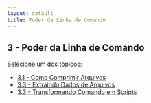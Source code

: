 ```yaml
---
layout: default
title: Poder da Linha de Comando
---
```


## 3 - Poder da Linha de Comando

Selecione um dos tópicos:

- [3.1 - Como Comprimir Arquivos](./01-book-lpi/Topico%2003%20-%20Poder%20da%20Linha%20de%20Comando/3.1%20-%20ComoComprimirArquivos.md)
- [3.3 - Extraindo Dados de Arquivos](./01-book-lpi/Topico%2003%20-%20Poder%20da%20Linha%20de%20Comando/3.2%20-%20ExtraindoDadosDeArquivos.md)
- [3.3 - Transformando Comando em Scripts](./01-book-lpi/Topico%2003%20-%20Poder%20da%20Linha%20de%20Comando/3.3%20-%20TransformandoComandoEmScripts.md)
